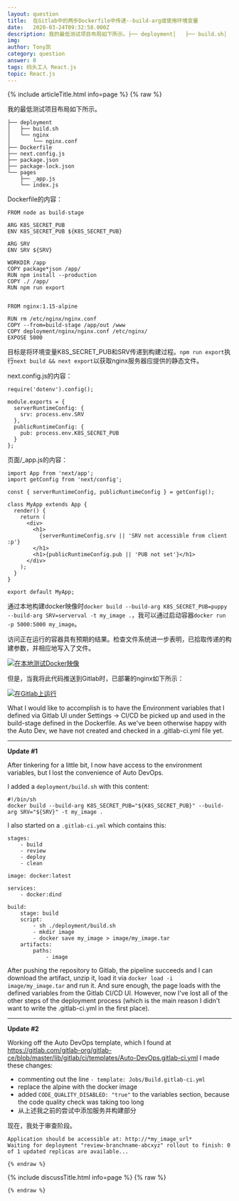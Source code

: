 ```yaml
---
layout: question
title:  在Gitlab中的两步Dockerfile中传递--build-arg或使用环境变量
date:   2020-03-24T09:32:58.000Z
description: 我的最低测试项目布局如下所示。├── deployment│   ├── build.sh│   └── nginx│       └── ng...
img: 
author: Tony凯
category: question
answer: 0
tags: 码头工人 React.js
topic: React.js
---
```

<div class="article-root">
  <div class="article">
    {% include articleTitle.html info=page %}
    {% raw %}
    <div class="article-content"><p><font style="vertical-align: inherit;"><font style="vertical-align: inherit;">我的最低测试项目布局如下所示。</font></font></p>

<pre><code>├── deployment<font></font>
│&nbsp;&nbsp; ├── build.sh<font></font>
│&nbsp;&nbsp; └── nginx<font></font>
│&nbsp;&nbsp;     └── nginx.conf<font></font>
├── Dockerfile<font></font>
├── next.config.js<font></font>
├── package.json<font></font>
├── package-lock.json<font></font>
└── pages<font></font>
    ├── _app.js<font></font>
    └── index.js<font></font>
</code></pre>

<p><font style="vertical-align: inherit;"><font style="vertical-align: inherit;">Dockerfile的内容：</font></font></p>

<pre><code>FROM node as build-stage<font></font>
<font></font>
ARG K8S_SECRET_PUB<font></font>
ENV K8S_SECRET_PUB ${K8S_SECRET_PUB}<font></font>
<font></font>
ARG SRV<font></font>
ENV SRV ${SRV}<font></font>
<font></font>
WORKDIR /app<font></font>
COPY package*json /app/<font></font>
RUN npm install --production<font></font>
COPY ./ /app/<font></font>
RUN npm run export<font></font>
<font></font>
<font></font>
FROM nginx:1.15-alpine<font></font>
<font></font>
RUN rm /etc/nginx/nginx.conf<font></font>
COPY --from=build-stage /app/out /www<font></font>
COPY deployment/nginx/nginx.conf /etc/nginx/<font></font>
EXPOSE 5000<font></font>
</code></pre>

<p><font style="vertical-align: inherit;"><font style="vertical-align: inherit;">目标是将环境变量K8S_SECRET_PUB和SRV传递到构建过程。</font></font><code>npm run export</code><font style="vertical-align: inherit;"><font style="vertical-align: inherit;">执行</font></font><code>next build &amp;&amp; next export</code><font style="vertical-align: inherit;"><font style="vertical-align: inherit;">以获取nginx服务器应提供的静态文件。</font></font></p>

<p><font style="vertical-align: inherit;"><font style="vertical-align: inherit;">next.config.js的内容：</font></font></p>

<pre><code>require('dotenv').config();<font></font>
<font></font>
module.exports = {<font></font>
  serverRuntimeConfig: {<font></font>
    srv: process.env.SRV<font></font>
  },<font></font>
  publicRuntimeConfig: {<font></font>
    pub: process.env.K8S_SECRET_PUB<font></font>
  }<font></font>
};<font></font>
</code></pre>

<p><font style="vertical-align: inherit;"><font style="vertical-align: inherit;">页面/_app.js的内容：</font></font></p>

<pre><code>import App from 'next/app';<font></font>
import getConfig from 'next/config';<font></font>
<font></font>
const { serverRuntimeConfig, publicRuntimeConfig } = getConfig();<font></font>
<font></font>
class MyApp extends App {<font></font>
  render() {<font></font>
    return (<font></font>
      &lt;div&gt;<font></font>
        &lt;h1&gt;<font></font>
          {serverRuntimeConfig.srv || 'SRV not accessible from client :p'}<font></font>
        &lt;/h1&gt;<font></font>
        &lt;h1&gt;{publicRuntimeConfig.pub || 'PUB not set'}&lt;/h1&gt;<font></font>
      &lt;/div&gt;<font></font>
    );<font></font>
  }<font></font>
}<font></font>
<font></font>
export default MyApp;<font></font>
</code></pre>

<p><font style="vertical-align: inherit;"><font style="vertical-align: inherit;">通过本地构建docker映像时</font></font><code>docker build --build-arg K8S_SECRET_PUB=puppy --build-arg SRV=serverval -t my_image .</code><font style="vertical-align: inherit;"><font style="vertical-align: inherit;">，我可以通过启动容器</font></font><code>docker run -p 5000:5000 my_image</code><font style="vertical-align: inherit;"><font style="vertical-align: inherit;">。</font></font></p>

<p><font style="vertical-align: inherit;"><font style="vertical-align: inherit;">访问正在运行的容器具有预期的结果。</font><font style="vertical-align: inherit;">检查文件系统进一步表明，已拾取传递的构建参数，并相应地写入了文件。</font></font></p>

<p><a href="https://www.samyoc.com//uploads/users/24742/images/thumbnails/1585042251332.png" data-src="https://www.samyoc.com//uploads/users/24742/images/1585042251332.png" rel="nofollow noreferrer"><img src="https://i.stack.imgur.com/uqwCu.png" alt="在本地测试Docker映像"></a></p>

<p><font style="vertical-align: inherit;"><font style="vertical-align: inherit;">但是，当我将此代码推送到Gitlab时，已部署的nginx如下所示：</font></font></p>

<p><a href="https://www.samyoc.com//uploads/users/24742/images/thumbnails/1585042251334.png" data-src="https://www.samyoc.com//uploads/users/24742/images/1585042251334.png" rel="nofollow noreferrer"><img src="https://i.stack.imgur.com/Ig3Pa.png" alt="在Gitlab上运行"></a></p>

<p>What I would like to accomplish is to have the Environment variables that I defined via Gitlab UI under Settings -&gt; CI/CD be picked up and used in the build-stage defined in the Dockerfile. As we've been otherwise happy with the Auto Dev, we have not created and checked in a .gitlab-ci.yml file yet.</p>

<hr>

<p><strong>Update #1</strong></p>

<p>After tinkering for a little bit, I now have access to the environment variables, but I lost the convenience of Auto DevOps.</p>

<p>I added a <code>deployment/build.sh</code> with this content:</p>

<pre><code>#!/bin/sh<font></font>
docker build --build-arg K8S_SECRET_PUB="${K8S_SECRET_PUB}" --build-arg SRV="${SRV}" -t my_image .<font></font>
</code></pre>

<p>I also started on a <code>.gitlab-ci.yml</code> which contains this:</p>

<pre><code>stages:<font></font>
    - build<font></font>
    - review<font></font>
    - deploy<font></font>
    - clean<font></font>
<font></font>
image: docker:latest<font></font>
<font></font>
services:<font></font>
    - docker:dind<font></font>
<font></font>
build:<font></font>
    stage: build<font></font>
    script:<font></font>
        - sh ./deployment/build.sh<font></font>
        - mkdir image<font></font>
        - docker save my_image &gt; image/my_image.tar<font></font>
    artifacts:<font></font>
        paths:<font></font>
            - image<font></font>
</code></pre>

<p>After pushing the repository to Gitlab, the pipeline succeeds and I can download the artifact, unzip it, load it via <code>docker load -i image/my_image.tar</code> and run it. And sure enough, the page loads with the defined variables from the Gitlab CI/CD UI.
However, now I've lost all of the other steps of the deployment process (which is the main reason I didn't want to write the .gitlab-ci.yml in the first place).</p>

<hr>

<p><strong>Update #2</strong></p>

<p>Working off the Auto DevOps template, which I found at <a href="https://gitlab.com/gitlab-org/gitlab-ce/blob/master/lib/gitlab/ci/templates/Auto-DevOps.gitlab-ci.yml" rel="nofollow noreferrer">https://gitlab.com/gitlab-org/gitlab-ce/blob/master/lib/gitlab/ci/templates/Auto-DevOps.gitlab-ci.yml</a> I made these changes:</p>

<ul>
<li>commenting out the line <code>- template: Jobs/Build.gitlab-ci.yml</code></li>
<li>replace the alpine with the docker image</li>
<li>added <code>CODE_QUALITY_DISABLED: "true"</code> to the variables section, because the code quality check was taking too long</li>
<li><font style="vertical-align: inherit;"><font style="vertical-align: inherit;">从上述我之前的尝试中添加服务并构建部分</font></font></li>
</ul>

<p><font style="vertical-align: inherit;"><font style="vertical-align: inherit;">现在，我处于审查阶段。</font></font></p>

<pre><code>Application should be accessible at: http://*my_image_url*<font></font>
Waiting for deployment "review-branchname-abcxyz" rollout to finish: 0 of 1 updated replicas are available...<font></font>
</code></pre></div>
    {% endraw %}
  </div>

  <div class="discuss-wrapper">
    {% include discussTitle.html info=page %}
    {% raw %}
    
    {% endraw %}
  </div>
<div>
